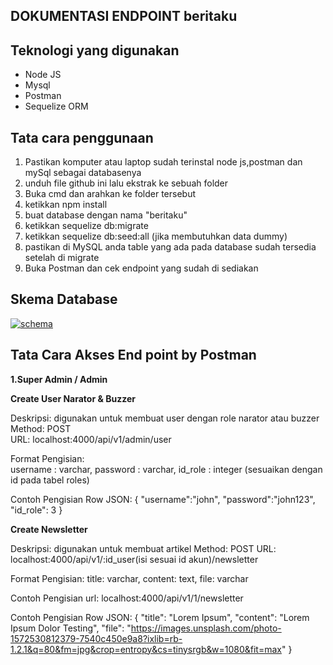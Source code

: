 ## DOKUMENTASI ENDPOINT beritaku

## Teknologi yang digunakan
* Node JS
* Mysql
* Postman
* Sequelize ORM

## Tata cara penggunaan
1. Pastikan komputer atau laptop sudah terinstal node js,postman dan mySql sebagai databasenya
2. unduh file github ini lalu ekstrak ke sebuah folder
3. Buka cmd dan arahkan ke folder tersebut
4. ketikkan npm install
5. buat database dengan nama "beritaku"
5. ketikkan sequelize db:migrate
6. ketikkan sequelize db:seed:all (jika membutuhkan data dummy)
7. pastikan di MySQL anda table yang ada pada database sudah tersedia setelah di migrate
8. Buka Postman dan cek endpoint yang sudah di sediakan

## Skema Database
<a href="https://i.ibb.co/xHJfrwT/Capture.jpg"><img src="https://i.ibb.co/xHJfrwT/Capture.jpg" alt="schema" border="0"></a>

## Tata Cara Akses End point by Postman

<b>1.Super Admin / Admin</b>

<b>Create User Narator & Buzzer</b>

Deskripsi: digunakan untuk membuat user dengan role narator atau buzzer<br/>
Method: POST <br/>
URL: localhost:4000/api/v1/admin/user<br/>

Format Pengisian:<br/>
username : varchar,
password : varchar,
id_role : integer (sesuaikan dengan id pada tabel roles)

Contoh Pengisian Row JSON:
{
"username":"john",
"password":"john123",
"id_role": 3
}

<b>Create Newsletter</b>

Deskripsi: digunakan untuk membuat artikel
Method: POST
URL: localhost:4000/api/v1/:id_user(isi sesuai id akun)/newsletter

Format Pengisian:
title: varchar,
content: text,
file: varchar

Contoh Pengisian url:
localhost:4000/api/v1/1/newsletter

Contoh Pengisian Row JSON:
{
"title": "Lorem Ipsum",
"content": "Lorem Ipsum Dolor Testing",
"file": "https://images.unsplash.com/photo-1572530812379-7540c450e9a8?ixlib=rb-1.2.1&q=80&fm=jpg&crop=entropy&cs=tinysrgb&w=1080&fit=max"
}

